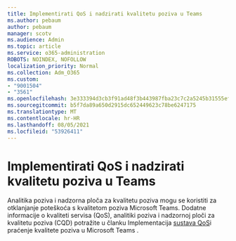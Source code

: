 ```yaml
---
title: Implementirati QoS i nadzirati kvalitetu poziva u Teams
ms.author: pebaum
author: pebaum
manager: scotv
ms.audience: Admin
ms.topic: article
ms.service: o365-administration
ROBOTS: NOINDEX, NOFOLLOW
localization_priority: Normal
ms.collection: Adm_O365
ms.custom:
- "9001504"
- "3561"
ms.openlocfilehash: 3e333394d3cb3f91ad48f3b443987fba23c7c2a5245b31555ef07ccf09e46be4
ms.sourcegitcommit: b5f7da89a650d2915dc652449623c78be6247175
ms.translationtype: MT
ms.contentlocale: hr-HR
ms.lasthandoff: 08/05/2021
ms.locfileid: "53926411"
---
```

# <a name="implement-qos-and-monitor-call-quality-in-teams"></a>Implementirati QoS i nadzirati kvalitetu poziva u Teams

Analitika poziva i nadzorna ploča za kvalitetu poziva mogu se koristiti za otklanjanje poteškoća s kvalitetom poziva Microsoft Teams. Dodatne informacije o kvaliteti servisa (QoS), analitiki poziva i nadzornoj ploči za kvalitetu poziva (CQD) potražite u članku Implementacija [sustava QoS](https://docs.microsoft.com/microsoftteams/monitor-call-quality-qos)i praćenje kvalitete poziva u Microsoft Teams . 
